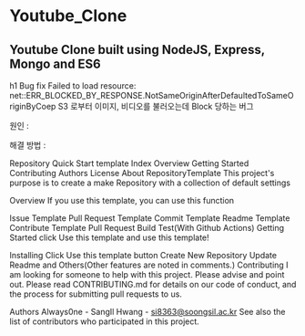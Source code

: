 Youtube_Clone
==============
Youtube Clone built using NodeJS, Express, Mongo and ES6
----------------------------------------------------------

h1 Bug fix
Failed to load resource: net::ERR_BLOCKED_BY_RESPONSE.NotSameOriginAfterDefaultedToSameOriginByCoep
S3 로부터 이미지, 비디오를 불러오는데 Block 당하는 버그

원인 : 

해결 방법 : 

Repository Quick Start template
Index
Overview
Getting Started
Contributing
Authors
License
About RepositoryTemplate
This project's purpose is to create a make Repository with a collection of default settings

Overview
If you use this template, you can use this function

Issue Template
Pull Request Template
Commit Template
Readme Template
Contribute Template
Pull Request Build Test(With Github Actions)
Getting Started
click Use this template and use this template!

Installing
Click Use this template button
Create New Repository
Update Readme and Others(Other features are noted in comments.)
Contributing
I am looking for someone to help with this project. Please advise and point out.
Please read CONTRIBUTING.md for details on our code of conduct, and the process for submitting pull requests to us.

Authors
Always0ne - SangIl Hwang - si8363@soongsil.ac.kr
See also the list of contributors who participated in this project.
